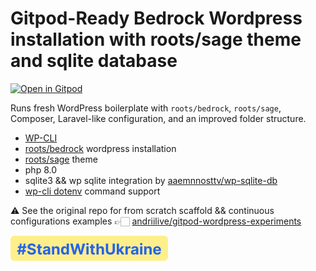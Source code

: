 # Gitpod-Ready Bedrock Wordpress installation with roots/sage theme and sqlite database

[![Open in Gitpod](https://gitpod.io/button/open-in-gitpod.svg)](https://github.com/andriilive/wordpress-gitpod-starter-roots-sage)

Runs fresh WordPress boilerplate with `roots/bedrock`, `roots/sage`, Composer, Laravel-like configuration, and an improved folder structure.

- [WP-CLI](https://wp-cli.org)
- [roots/bedrock](https://roots.io/bedrock/) wordpress installation
- [roots/sage](https://roots.io/sage/) theme
- php 8.0
- sqlite3 && wp sqlite integration by [aaemnnosttv/wp-sqlite-db](https://github.com/aaemnnosttv/wp-sqlite-db)
- [wp-cli dotenv](https://aaemnnost.tv/wp-cli-commands/dotenv/) command support

⚠️ See the original repo for from scratch scaffold && continuous configurations examples 👉🏻 [andriilive/gitpod-wordpress-experiments](https://github.com/andriilive/gitpod-wordpress-experiments)

[![StandWithUkraine](https://raw.githubusercontent.com/vshymanskyy/StandWithUkraine/main/badges/StandWithUkraine.svg)](https://github.com/vshymanskyy/StandWithUkraine/blob/main/docs/README.md)
